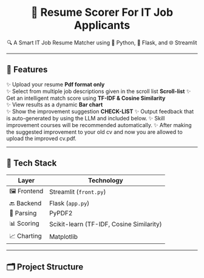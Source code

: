 <h1 align="center">📄 Resume Scorer For IT Job Applicants</h1>
<p align="center">🔍 A Smart IT Job Resume Matcher using 🐍 Python, 🧪 Flask, and 🌐 Streamlit</p>

---

## 🚀 Features

✨ Upload your resume **Pdf format only**  
✨ Select from multiple job descriptions given in the scroll list **Scroll-list** 
✨ Get an intelligent match score using **TF-IDF & Cosine Similarity**  
✨ View results as a dynamic **Bar chart**  
✨ Show the improvement suggestion  **CHECK-LIST**
✨ Output feedback that is auto-generated by using the LLM  and included below.
✨ Skill improvement courses will be recommended automatically.
✨ After making the suggested improvement to your old cv and now you are allowed to upload the improved cv.pdf.

---

## 🧰 Tech Stack

| Layer      | Technology     |
|------------|----------------|
| 🖼️ Frontend | Streamlit (`front.py`) |
| 🔙 Backend  | Flask (`app.py`)       |
| 📄 Parsing  | PyPDF2                |
| 📊 Scoring  | Scikit-learn (TF-IDF, Cosine Similarity) |
| 📈 Charting | Matplotlib            |

---

## 🗂️ Project Structure


